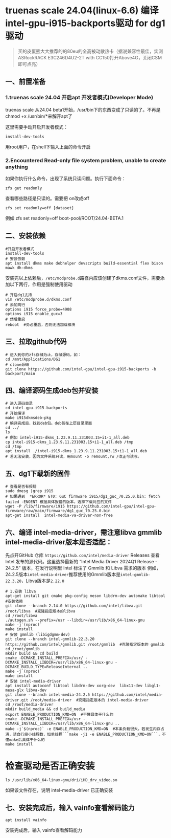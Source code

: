 # truenas scale 24.04(linux-6.6) 编译intel-gpu-i915-backports驱动 for dg1 驱动

>买的皮蛋熊大大推荐的的80eu的全高被动散热卡（据说兼容性最佳，实测ASRockRACK E3C246D4U2-2T with CC150打开Above4G，关闭CSM即可点亮）
## 一、前置准备
### 1.truenas scale 24.04 开启apt 开发者模式(Developer Mode)
truenas scale 从24.04 beta1开始，/usr/bin下的东西变成了只读的了。不再是 chmod +x /usr/bin/*来解开apt了

这里需要手动开启开发者模式：
```
install-dev-tools
```
用root用户，在shell下输入上面的命令开启
### 2.Encountered Read-only file system problem, unable to create anything
如果你执行什么命令，出现了系统只读问题。执行下面命令：
```
zfs get readonly
```
查看哪些路径是只读的。需要把 on改成off
```
zfs set readonly=off [dataset]
```
例如 zfs set readonly=off boot-pool/ROOT/24.04-BETA.1
## 二、安装依赖
```
#开启开发者模式
install-dev-tools
# 安装依赖
apt install dkms make debhelper devscripts build-essential flex bison mawk dh-dkms
```
安装完以上依赖后，```/etc/modprobe.d```路径内应该创建了dkms.conf文件，需要添加以下两行，作用是强制使用驱动
```
# 开启dg1支持
vim /etc/modprobe.d/dkms.conf
# 添加两行
options i915 force_probe=4908
options i915 enable_guc=3
# 然后重启
reboot  #务必重启，否则无法加载模块
```
## 三、拉取github代码
```
# 进入到你的zfs存储为止，存储源码，如：
cd /mnt/Applications/DG1
# clone源码
git clone https://github.com/intel-gpu/intel-gpu-i915-backports -b backport/main
```
## 四、编译源码生成deb包并安装
```
# 进入源码目录
cd intel-gpu-i915-backports
# 开始编译
make i915dkmsdeb-pkg
# 编译完成后，找到deb包。deb包在上层目录里面
cd ../
ls
# 例如 intel-i915-dkms_1.23.9.11.231003.15+i1-1_all.deb
cp intel-i915-dkms_1.23.9.11.231003.15+i1-1_all.deb /tmp
cd /tmp
apt install ./intel-i915-dkms_1.23.9.11.231003.15+i1-1_all.deb
# 若无法安装，因为文件系统只读，用mount -o remount,rw /改正可读写。
```
## 五、dg1下载新的固件
```
# 查看是否有报错
sudo dmesg |grep i915
# 如果遇到  *ERROR* GT0: GuC firmware i915/dg1_guc_70.25.0.bin: fetch failed -ENOENT 根据具体报错的版本，选择下载对应的文件
wget -P /lib/firmware/i915 https://github.com/intel-gpu/intel-gpu-firmware/raw/main/firmware/dg1_guc_70.25.0.bin
apt-get install  intel-media-va-driver-non-free
```
## 六、编译 intel-media-driver，需注意libva gmmlib intel-media-driver版本是否适配：
先点开GitHub 仓库
```https://github.com/intel/media-driver``` Releases 查看 Intel 发布的源代码。这里选择最新的 “Intel Media Driver 2024Q1 Release - 24.2.5” 版本，在发行说明里 Intel 标注了 Gmmlib 和 Libva 需求的版本
例如，24.2.5版本```intel-media-driver```推荐使用的Gmmlib版本是```intel-gmmlib-22.3.20```，Libva版本是```2.22.0```
```
# 1.安装 libva
apt-get install git cmake pkg-config meson libdrm-dev automake libtool  #安装依赖
git clone --branch 2.14.0 https://github.com/intel/libva.git /root/libva  #克隆指定版本的libva
cd /root/libva
./autogen.sh --prefix=/usr --libdir=/usr/lib/x86_64-linux-gnu
make -j`(nproc)`
make install
# 安装 gmmlib (libigdgmm-dev)
git clone --branch intel-gmmlib-22.3.20 https://github.com/intel/gmmlib.git /root/gmmlib  #克隆指定版本的 gmmlib
cd /root/gmmlib
mkdir build && cd build
cmake -DCMAKE_INSTALL_PREFIX=/usr/ -DCMAKE_INSTALL_LIBDIR=/usr/lib/x86_64-linux-gnu -DCMAKE_BUILD_TYPE=ReleaseInternal .. 
make -j`(nproc)`
make install
# 安装 intel-media-driver
apt install autoconf libtool libdrm-dev xorg-dev  libx11-dev libgl1-mesa-glx libva-dev
git clone --branch intel-media-24.2.5 https://github.com/intel/media-driver.git /root/media-driver  #克隆指定版本的 intel-media-driver
cd /root/media-driver
mkdir build_media && cd build_media
export ENABLE_PRODUCTION_KMD=ON  #不懂具体干什么的
cmake -DCMAKE_INSTALL_PREFIX=/usr -DCMAKE_INSTALL_LIBDIR=/usr/lib/x86_64-linux-gnu ..
make -j`$(nproc)` -e ENABLE_PRODUCTION_KMD=ON  #本条负载很大，若发生内存占满，请自行缩小线程数，如单线程```make -j1 -e ENABLE_PRODUCTION_KMD=ON```，不懂make后具体干什么的
make install
```
# 检查驱动是否正确安装
```
ls /usr/lib/x86_64-linux-gnu/dri/iHD_drv_video.so
```
如果该文件存在，说明 intel-media-driver 已正确安装
## 七、安装完成后，输入 vainfo查看解码能力
```
apt install vainfo
```
安装完成后，输入 vainfo查看解码能力
